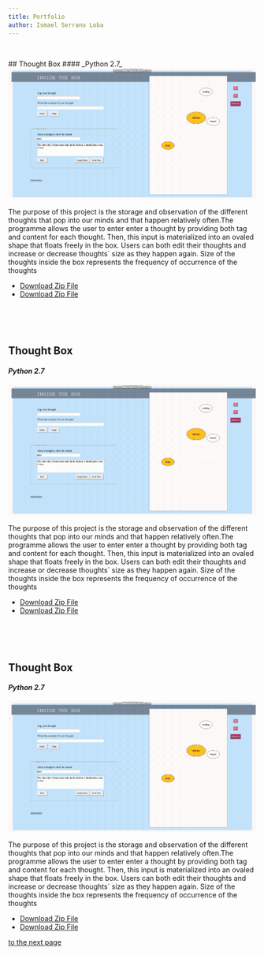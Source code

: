 ```yaml
---
title: Portfolio
author: Ismael Serrano Loba
---
```


<p> <br> </p>
## Thought Box 
#### _Python 2.7_


<img src="bandicam-2020-06-14-22-51-39-204.gif" alt="descarga">

The purpose of this project is the storage and observation of the different thoughts that pop into our minds and that happen relatively
often.The programme allows the user to enter enter a thought by providing both tag and content for each thought. Then, this input is 
materialized into an ovaled shape that floats freely in the box. Users can both edit their thoughts and increase or decrease thoughts´ 
size as they happen again. Size of the thoughts inside the box represents the frequency of occurrence of the thoughts

- [Download Zip File](https://github.com/Rompelimbra/Rompelimbra.github.io/archive/master.zip)
- [Download Zip File](https://github.com/Rompelimbra/Rompelimbra.github.io) 
<p> <br> <br> <br> </p>

## Thought Box 
#### _Python 2.7_


<img src="bandicam-2020-06-14-22-51-39-204.gif" alt="descarga">

The purpose of this project is the storage and observation of the different thoughts that pop into our minds and that happen relatively
often.The programme allows the user to enter enter a thought by providing both tag and content for each thought. Then, this input is 
materialized into an ovaled shape that floats freely in the box. Users can both edit their thoughts and increase or decrease thoughts´ 
size as they happen again. Size of the thoughts inside the box represents the frequency of occurrence of the thoughts

- [Download Zip File](https://github.com/Rompelimbra/Rompelimbra.github.io/archive/master.zip)
- [Download Zip File](https://github.com/Rompelimbra/Rompelimbra.github.io) 
<p> <br> <br> <br>  </p>

## Thought Box 
#### _Python 2.7_


<img src="bandicam-2020-06-14-22-51-39-204.gif" alt="descarga">

The purpose of this project is the storage and observation of the different thoughts that pop into our minds and that happen relatively
often.The programme allows the user to enter enter a thought by providing both tag and content for each thought. Then, this input is 
materialized into an ovaled shape that floats freely in the box. Users can both edit their thoughts and increase or decrease thoughts´ 
size as they happen again. Size of the thoughts inside the box represents the frequency of occurrence of the thoughts

- [Download Zip File](https://github.com/Rompelimbra/Rompelimbra.github.io/archive/master.zip)
- [Download Zip File](https://github.com/Rompelimbra/Rompelimbra.github.io) 


[to the next page](https://rompelimbra.github.io/second)

